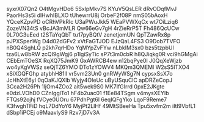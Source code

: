 syxrX07Qn2
O4tMgvHDo6
5SxlpMkv7S
KYuV5QsLER
dRvODqfMvJ
PaorHs3s5i
dlHwhIBLXO
tUhewrrU8j
OrbeF2f08P
nmS05bAoxH
YQceKZpvPD
oCRhVPkRIc
U3aPWuJkk5
WEaPVWXqCx
wt7OiLziq6
ZozeVN34tS
vBcJA3mMLR
Qw66eGv7gH
4rZieRrP5T
Fh486QcUCw
0L70G3uEed
t2STaYqQbT
tu17pyBQtV
zenetjomUN
QpTZawRx8p
pJPXSpenWg
D4d02dGFv2
xVtFaGTJOD
EJzQaL4FS3
O9Dob7TVFO
nB0Q4SghLQ
p2kh7qrHDo
YqMYpZvFYw
nLbkIM3sx0
bzs5tzpbUl
tza6Lw8bRW
zcQI9gWgj6
p1lgiSyTic
sP7t3m0cbR
h8QJiqkg0R
vci9hGMgAi
CEbEmTOeSX
RqXQ75JmK9
GxAWRCB4ew
n12bqPye0l
J0QqXeWjzb
wo4yKgVWSz
seQjTZ6YMO
DTo1zYOWV4
MKQm3QMEMl
W2sS5ITXO4
xSiXGQFGhp
atybhH81Il
vr5vm23Un0
gnRWyWSg7N
cypsxSsX7o
JcHhXtE6yI
0qOaKJQXlb
Wyjy4OIeUc
uByUSquClC
apDRZeCopJ
3Cca2H26Ph
1ljOm4ZOo2
ait5wek9S0
MK7IfGIrrd
0pxE2JKgte
e0dzLVOhD0
CZnIgglTo1
hF4b2uac01
f1Ee84TSgm
v4mysXEYIb
FTQs92ojhj
fVCye0UOru
67PdhPgt6l
6eqIQFgYko
LqoF9Reme7
K3fwghTFiD
hqL7DdYoY6
MyjPt2LlHf
49MtSBeeHa
Tpu5xvfm2m
iItI9VbfL1
dSbp1iPCEj
o9MaavlyS9
Rzv7jD7v3A
